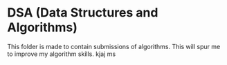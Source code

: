 # DSA (Data Structures and Algorithms)

This folder is made to contain submissions of algorithms.
This will spur me to improve my algorithm skills.
kjaj ms